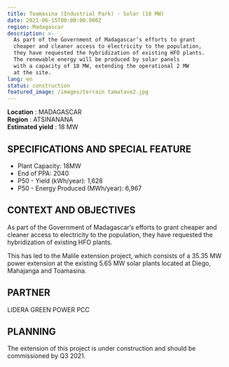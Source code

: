 ```yaml
---
title: Toamasina (Industrial Park) - Solar (18 MW)
date: 2021-06-15T00:00:00.000Z
region: Madagascar
description: >-
  As part of the Government of Madagascar’s efforts to grant
  cheaper and cleaner access to electricity to the population,
  they have requested the hybridization of existing HFO plants.
  The renewable energy will be produced by solar panels
  with a capacity of 18 MW, extending the operational 2 MW
  at the site.
lang: en
status: construction
featured_image: /images/terrain tamatave2.jpg
---
```

**Location** : MADAGASCAR<br>
**Region** : ATSINANANA<br>
**Estimated yield** : 18 MW<br>

## SPECIFICATIONS AND SPECIAL FEATURE

* Plant Capacity: 18MW
* End of PPA: 2040
* P50 - Yield (kWh/year): 1,628
* P50 - Energy Produced (MWh/year): 6,967

## CONTEXT AND OBJECTIVES

As part of the Government of Madagascar’s efforts to grant cheaper and cleaner access to electricity to the population, they have requested the hybridization of existing HFO plants.

This has led to the Malile extension project, which consists of a 35.35 MW power extension at the existing 5.65 MW solar plants located at Diego, Mahajanga and Toamasina.

## PARTNER

LIDERA GREEN POWER PCC

## PLANNING

The extension of this project is under construction and should be commissioned by Q3 2021. 

